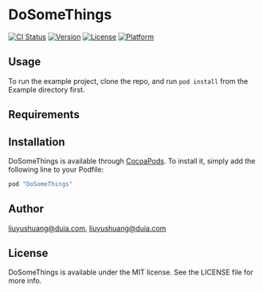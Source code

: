 # DoSomeThings

[![CI Status](http://img.shields.io/travis/liuyushuang@duia.com/DoSomeThings.svg?style=flat)](https://travis-ci.org/liuyushuang@duia.com/DoSomeThings)
[![Version](https://img.shields.io/cocoapods/v/DoSomeThings.svg?style=flat)](http://cocoapods.org/pods/DoSomeThings)
[![License](https://img.shields.io/cocoapods/l/DoSomeThings.svg?style=flat)](http://cocoapods.org/pods/DoSomeThings)
[![Platform](https://img.shields.io/cocoapods/p/DoSomeThings.svg?style=flat)](http://cocoapods.org/pods/DoSomeThings)

## Usage

To run the example project, clone the repo, and run `pod install` from the Example directory first.

## Requirements

## Installation

DoSomeThings is available through [CocoaPods](http://cocoapods.org). To install
it, simply add the following line to your Podfile:

```ruby
pod "DoSomeThings"
```

## Author

liuyushuang@duia.com, liuyushuang@duia.com

## License

DoSomeThings is available under the MIT license. See the LICENSE file for more info.
